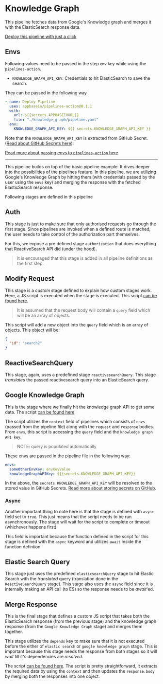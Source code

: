 # Knowledge Graph

This pipeline fetches data from Google's Knowledge graph and merges it with the ElasticSearch response data.

[Deploy this pipeline with just a click](https://dashboard.reactivesearch.io/deploy?template=https://raw.githubusercontent.com/appbaseio/pipelines-template/master/knowledge_graph/pipeline_oneclick.yaml)

## Envs

Following values need to be passed in the step `env` key while using the `pipelines-action`.

- `KNOWLEDGE_GRAPH_API_KEY`: Credentials to hit ElasticSearch to save the search.

They can be passed in the following way

```yaml
- name: Deploy Pipeline
  uses: appbaseio/pipelines-action@0.1.1
  with:
    url: ${{secrets.APPBASEIOURL}}
    file: "./knowledge_graph/pipeline.yaml"
  env:
    KNOWLEDGE_GRAPH_API_KEY: ${{ secrets.KNOWLEDGE_GRAPH_API_KEY }}
```

Note that the `KNOWLEDGE_GRAPH_API_KEY` is extracted from GitHub Secret. ([Read about GitHub Secrets here](https://docs.github.com/en/actions/security-guides/encrypted-secrets)):

[Read more about passing envs to `pipelines-action` here](https://github.com/appbaseio/pipelines-action#environments)

---

This pipeline builds on top of the basic pipeline example. It dives deeper into the possibilities of the pipelines feature. In this pipeline, we are utilizing Google's Knowledge Graph by hitting them (with credentials passed by the user using the `envs` key) and merging the response with the fetched ElasticSearch response.

Following stages are defined in this pipeline

## Auth

This stage is just to make sure that only authorised requests go through the first stage. Since pipelines are invoked when a defined route is matched, the user needs to take control of the authorization part themselves.

For this, we expose a pre defined stage `authorization` that does everything that ReactiveSearch API did (under the hood).

> It is encouraged that this stage is added in all pipeline definitions as the first step.

## Modify Request

This stage is a _custom_ stage defined to explain how custom stages work. Here, a JS script is executed when the stage is executed. This script [can be found here](./modifyRequest.js).

> It is assumed that the request body will contain a `query` field which will be an array of objects.

This script will add a new object into the `query` field which is an array of objects. This object will be:

```json
{
  "id": "search2"
}
```

## ReactiveSearchQuery

This stage, again, uses a predefined stage `reactivesearchQuery`. This stage _translates_ the passed reactivesearch query into an ElasticSearch query.

## Google Knowledge Graph

This is the stage where we finally hit the knowledge graph API to get some data. The script [can be found here](./googleKnowledgeGraph.js)

The script utilizes the `context` field of pipelines which consists of `envs` (passed from the pipeline file) along with the `request` and `response` bodies. From `envs`, this script is accessing the `query` field and the `knowledge graph API key`.

> NOTE: query is populated automatically

These envs are passed in the pipeline file in the following way:

```yaml
envs:
  someOtherEnvKey: envKeyValue
  knowledgeGraphAPIKey: ${{secrets.KNOWLEDGE_GRAPH_API_KEY}}
```

In the above, the `secrets.KNOWLEDGE_GRAPH_API_KEY` will be resolved to the stored value in GitHub Secrets. [Read more about storing secrets on GitHub](https://docs.github.com/en/actions/security-guides/encrypted-secrets).

### Async

Another important thing to note here is that the stage is defined with `async` field set to `true`. This just means that the script needs to be run asynchronously. The stage will wait for the script to complete or timeout (whichever happens first).

This field is important because the function defined in the script for this stage is defined with the `async` keyword and utilizes `await` inside the function defintion.

## Elastic Search Query

This stage just uses the predefined `elasticsearchQuery` stage to hit Elastic Search with the _translated_ query (translation done in the `ReactiveSearchQuery` stage). This stage also uses the `async` field since it is internally making an API call (to ES) so the response needs to be _await_'ed.

## Merge Response

This is the final stage that defines a custom JS script that takes both the ElasticSearch response (from the previous stage) and the knowledge graph response (from the `Google Knowledge Graph` stage) and merges them together.

This stage utilizes the `depends` key to make sure that it is not executed before the either of `elastic search` or `google knowledge graph` stage. This is important because this stage needs the response from both stages so it will _wait_ till it's dependencies are _resolved_.

The script [can be found here](./merge.js). The script is pretty straightforward, it extracts the required data by using the `context` and then updates the `response.body` by merging both the responses into one object.
